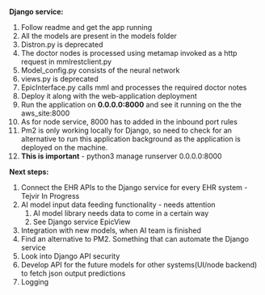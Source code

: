**Django service:**

1. Follow readme and get the app running
2. All the models are present in the models folder
3. Distron.py is deprecated
4. The doctor nodes is processed using metamap invoked as a http request in mmlrestclient.py
5. Model\_config.py consists of the neural network
6. views.py is deprecated
7. EpicInterface.py calls mml and processes the required doctor notes
8. Deploy it along with the web-application deployment
9. Run the application on **0.0.0.0:8000** and see it running on the the aws\_site:8000
10. As for node service, 8000 has to added in the inbound port rules
11. Pm2 is only working locally for Django, so need to check for an alternative to run this application background as the application is deployed on the machine.
12. **This is important** - python3 manage runserver 0.0.0.0:8000


**Next steps:**

1. Connect the EHR APIs to the Django service for every EHR system - Tejvir In Progress
2. AI model input data feeding functionality - needs attention
   1. AI model library needs data to come in a certain way
   1. See Django service EpicView
3. Integration with new models, when AI team is finished
4. Find an alternative to PM2. Something that can automate the Django service
5. Look into Django API security
6. Develop API for the future models for other systems(UI/node backend) to fetch json output predictions
7. Logging

